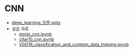 # CNN

- [deep_learning_입문.pptx](deep_learning/deep_learning_입문.pptx)
- 실습 자료
    - [mnist_cnn.ipynb](deep_learning/mnist_cnn.ipynb)
    - [cifar10_cnn.ipynb](deep_learning/cifar10_cnn.ipynb)
    - [VGG16_classification_and_cumtom_data_training.ipynb](deep_learning/VGG16_classification_and_cumtom_data_training.ipynb)
